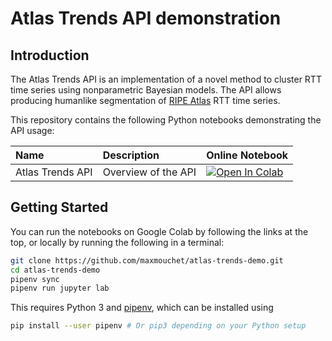 # Atlas Trends API demonstration

## Introduction

The Atlas Trends API is an implementation of a novel method to cluster RTT time series using nonparametric Bayesian models. The API allows producing humanlike segmentation of [RIPE Atlas](http://atlas.ripe.net/) RTT time series.

This repository contains the following Python notebooks demonstrating the API usage:

Name | Description | Online Notebook
:----|:------------|:-----------------
Atlas Trends API | Overview of the API | [![Open In Colab](https://colab.research.google.com/assets/colab-badge.svg)](https://colab.research.google.com/github/maxmouchet/atlas-trends-demo/blob/master/notebooks/Atlas%20Trends%20API.ipynb)

## Getting Started

You can run the notebooks on Google Colab by following the links at the top, or locally by running the following in a terminal:

```bash
git clone https://github.com/maxmouchet/atlas-trends-demo.git
cd atlas-trends-demo
pipenv sync
pipenv run jupyter lab
```

This requires Python 3 and [pipenv](https://pipenv.readthedocs.io/en/latest/), which can be installed using

```bash
pip install --user pipenv # Or pip3 depending on your Python setup
```
